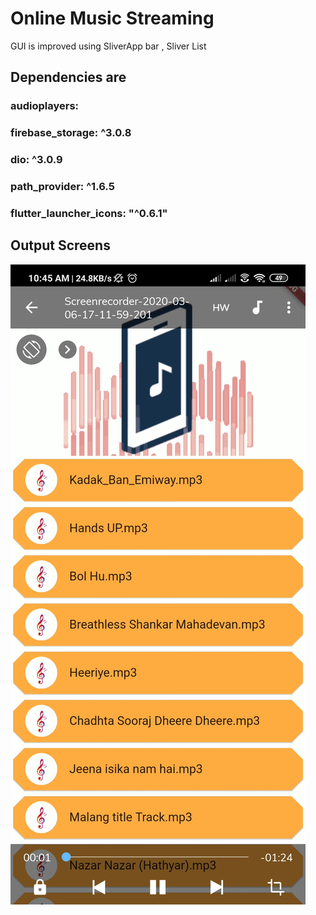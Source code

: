 # Online Music Streaming

GUI is improved using SliverApp bar , Sliver List

## Dependencies are
###   audioplayers:
###  firebase_storage: ^3.0.8
###  dio: ^3.0.9
###  path_provider: ^1.6.5
###  flutter_launcher_icons: "^0.6.1"

## Output Screens

![](/music_online/OutputScreens/MusicPlayer%20output%201.jpg)
